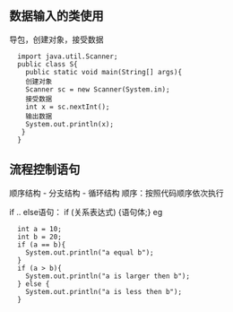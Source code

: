 ## 数据输入的类使用
导包，创建对象，接受数据
      
      import java.util.Scanner;
      public class S{
        public static void main(String[] args){
        创建对象
        Scanner sc = new Scanner(System.in);
        接受数据
        int x = sc.nextInt();
        输出数据
        System.out.println(x);
       }
      }


## 流程控制语句
顺序结构 - 分支结构 - 循环结构
顺序：按照代码顺序依次执行

if .. else语句： if (关系表达式) {语句体;}
eg
      
      int a = 10;
      int b = 20;
      if (a == b){
        System.out.println("a equal b");
      }
      if (a > b){
        System.out.println("a is larger then b");
      } else {
        System.out.println("a is less then b");
      }
       
